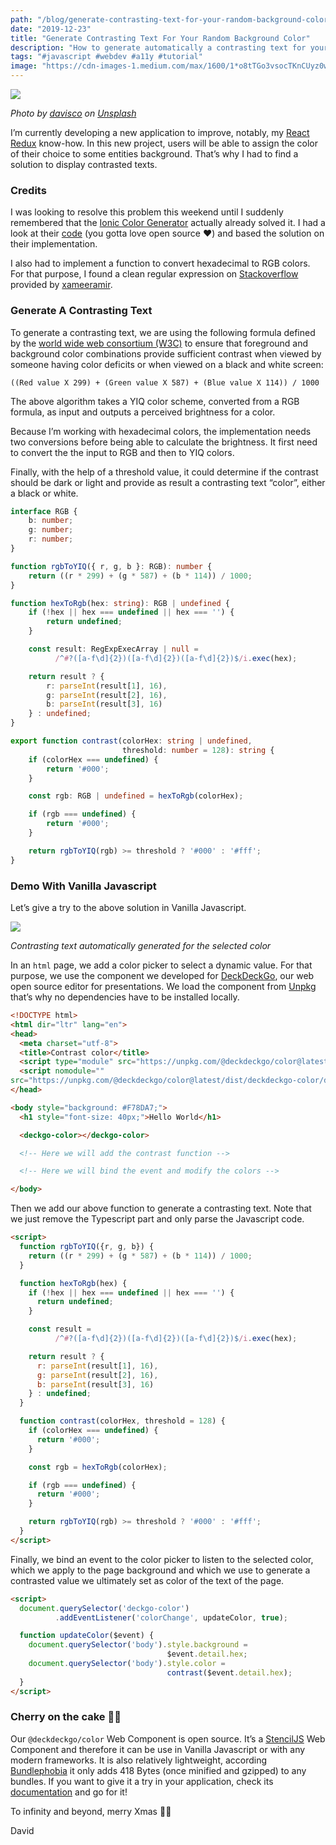 ```yaml
---
path: "/blog/generate-contrasting-text-for-your-random-background-color"
date: "2019-12-23"
title: "Generate Contrasting Text For Your Random Background Color"
description: "How to generate automatically a contrasting text for your random background color in Javascript."
tags: "#javascript #webdev #a11y #tutorial"
image: "https://cdn-images-1.medium.com/max/1600/1*o8tTGo3vsocTKnCUyz0wHA.jpeg"
---
```


![](https://cdn-images-1.medium.com/max/1600/1*o8tTGo3vsocTKnCUyz0wHA.jpeg)

*Photo by [davisco](https://unsplash.com/@codytdavis?utm_source=unsplash&utm_medium=referral&utm_content=creditCopyText) on [Unsplash](https://unsplash.com/?utm_source=unsplash&utm_medium=referral&utm_content=creditCopyText)*

I’m currently developing a new application to improve, notably, my [React Redux](https://react-redux.js.org) know-how. In this new project, users will be able to assign the color of their choice to some entities background. That’s why I had to find a solution to display contrasted texts.

### Credits

I was looking to resolve this problem this weekend until I suddenly remembered that the [Ionic Color Generator](https://ionicframework.com/docs/theming/colors) actually already solved it. I had a look at their [code](https://github.com/ionic-team/ionic-docs/blob/master/src/components/color-gen/color.ts) (you gotta love open source ❤️) and based the solution on their implementation.

I also had to implement a function to convert hexadecimal to RGB colors. For that purpose, I found a clean regular expression on [Stackoverflow](https://stackoverflow.com/a/5624139/5404186) provided by [xameeramir](https://stackoverflow.com/users/2404470/xameeramir).

### Generate A Contrasting Text

To generate a contrasting text, we are using the following formula defined by the [world wide web consortium (W3C)](https://www.w3.org/WAI/ER/WD-AERT/#color-contrast) to ensure that foreground and background color combinations provide sufficient contrast when viewed by someone having color deficits or when viewed on a black and white screen:

```
((Red value X 299) + (Green value X 587) + (Blue value X 114)) / 1000
```

The above algorithm takes a YIQ color scheme, converted from a RGB formula, as input and outputs a perceived brightness for a color. 

Because I’m working with hexadecimal colors, the implementation needs two conversions before being able to calculate the brightness. It first need to convert the the input to RGB and then to YIQ colors.

Finally, with the help of a threshold value, it could determine if the contrast should be dark or light and provide as result a contrasting text “color”, either a black or white.

```typescript
interface RGB {
    b: number;
    g: number;
    r: number;
}

function rgbToYIQ({ r, g, b }: RGB): number {
    return ((r * 299) + (g * 587) + (b * 114)) / 1000;
}

function hexToRgb(hex: string): RGB | undefined {
    if (!hex || hex === undefined || hex === '') {
        return undefined;
    }

    const result: RegExpExecArray | null =
          /^#?([a-f\d]{2})([a-f\d]{2})([a-f\d]{2})$/i.exec(hex);

    return result ? {
        r: parseInt(result[1], 16),
        g: parseInt(result[2], 16),
        b: parseInt(result[3], 16)
    } : undefined;
}

export function contrast(colorHex: string | undefined,
                         threshold: number = 128): string {
    if (colorHex === undefined) {
        return '#000';
    }

    const rgb: RGB | undefined = hexToRgb(colorHex);

    if (rgb === undefined) {
        return '#000';
    }

    return rgbToYIQ(rgb) >= threshold ? '#000' : '#fff';
}
```

### Demo With Vanilla Javascript

Let’s give a try to the above solution in Vanilla Javascript.

![](https://cdn-images-1.medium.com/max/1600/1*33JQbJ-KqGrry-VIXHZbMA.gif)

*Contrasting text automatically generated for the selected color*

In an `html` page, we add a color picker to select a dynamic value. For that purpose, we use the component we developed  for [DeckDeckGo](https://deckdeckgo.com), our web open source editor for presentations. We load the component from [Unpkg](https://unpkg.com) that’s why no dependencies have to be installed locally.

```html
<!DOCTYPE html>
<html dir="ltr" lang="en">
<head>
  <meta charset="utf-8">
  <title>Contrast color</title>
  <script type="module" src="https://unpkg.com/@deckdeckgo/color@latest/dist/deckdeckgo-color/deckdeckgo-color.esm.js"></script>
  <script nomodule=""
src="https://unpkg.com/@deckdeckgo/color@latest/dist/deckdeckgo-color/deckdeckgo-color.js"></script>
</head>

<body style="background: #F78DA7;">
  <h1 style="font-size: 40px;">Hello World</h1>

  <deckgo-color></deckgo-color>

  <!-- Here we will add the contrast function -->

  <!-- Here we will bind the event and modify the colors -->

</body>
```

Then we add our above function to generate a contrasting text. Note that we just remove the Typescript part and only parse the Javascript code.

```html
<script>
  function rgbToYIQ({r, g, b}) {
    return ((r * 299) + (g * 587) + (b * 114)) / 1000;
  }

  function hexToRgb(hex) {
    if (!hex || hex === undefined || hex === '') {
      return undefined;
    }

    const result =
          /^#?([a-f\d]{2})([a-f\d]{2})([a-f\d]{2})$/i.exec(hex);

    return result ? {
      r: parseInt(result[1], 16),
      g: parseInt(result[2], 16),
      b: parseInt(result[3], 16)
    } : undefined;
  }

  function contrast(colorHex, threshold = 128) {
    if (colorHex === undefined) {
      return '#000';
    }

    const rgb = hexToRgb(colorHex);

    if (rgb === undefined) {
      return '#000';
    }

    return rgbToYIQ(rgb) >= threshold ? '#000' : '#fff';
  }
</script>
```

Finally, we bind an event to the color picker to listen to the selected color, which we apply to the page background and which we use to generate a contrasted value we ultimately set as color of the text of the page.

```html
<script>
  document.querySelector('deckgo-color')
          .addEventListener('colorChange', updateColor, true);

  function updateColor($event) {
    document.querySelector('body').style.background = 
                                   $event.detail.hex;
    document.querySelector('body').style.color = 
                                   contrast($event.detail.hex);
  }
</script>
```

### Cherry on the cake 🍒🎂

Our `@deckdeckgo/color` Web Component is open source. It’s a [StencilJS](https://stenciljs.com) Web Component and therefore it can be use in Vanilla Javascript or with any modern frameworks. It is also relatively lightweight, according [Bundlephobia](https://bundlephobia.com/result?p=@deckdeckgo/color@1.0.0-rc.3-2) it only adds 418 Bytes (once minified and gzipped) to any bundles. If you want to give it a try in your application, check its [documentation](https://docs.deckdeckgo.com/components/color) and go for it!

To infinity and beyond, merry Xmas 🎄🚀

David
